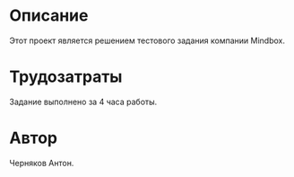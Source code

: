 # Описание
Этот проект является решением тестового задания компании Mindbox.

# Трудозатраты
Задание выполнено за 4 часа работы.

# Автор
Черняков Антон.
